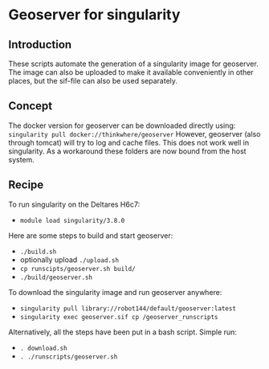 
# Geoserver for singularity

## Introduction

These scripts automate the generation of a singularity image for geoserver. The image can also be uploaded to make it available conveniently in other places, but the sif-file can also be used separately.

## Concept

The docker version for geoserver can be downloaded directly using:
`singularity pull docker://thinkwhere/geoserver`
However, geoserver (also through tomcat) will try to log and cache files. This does not work well in singularity. As a workaround these folders are now bound from the host system.

## Recipe

To run singularity on the Deltares H6c7:
- `module load singularity/3.8.0`

Here are some steps to build and start geoserver:
- `./build.sh`
- optionally upload `./upload.sh`
- `cp runscipts/geoserver.sh build/`
- `./build/geoserver.sh`

To download the singularity image and run geoserver anywhere:
- `singularity pull library://robot144/default/geoserver:latest`
- `singularity exec geoserver.sif cp /geoserver_runscripts`

Alternatively, all the steps have been put in a bash script. Simple run:
- `. download.sh`
- `. ./runscripts/geoserver.sh`
